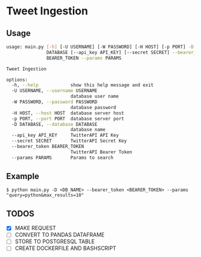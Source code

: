 # Tweet Ingestion

## Usage
```sh
usage: main.py [-h] [-U USERNAME] [-W PASSWORD] [-H HOST] [-p PORT] -D
               DATABASE [--api_key API_KEY] [--secret SECRET] --bearer_token
               BEARER_TOKEN --params PARAMS

Tweet Ingestion

options:
  -h, --help            show this help message and exit
  -U USERNAME, --username USERNAME
                        database user name
  -W PASSWORD, --password PASSWORD
                        database password
  -H HOST, --host HOST  database server host
  -p PORT, --port PORT  database server port
  -D DATABASE, --database DATABASE
                        database name
  --api_key API_KEY     TwitterAPI API Key
  --secret SECRET       TwitterAPI Secret Key
  --bearer_token BEARER_TOKEN
                        TwitterAPI Bearer Token
  --params PARAMS       Params to search
```

## Example
```
$ python main.py -D <DB_NAME> --bearer_token <BEARER_TOKEN> --params "query=python&max_results=10"
```

## TODOS
- [x] MAKE REQUEST
- [ ] CONVERT TO PANDAS DATAFRAME
- [ ] STORE TO POSTGRESQL TABLE
- [ ] CREATE DOCKERFILE AND BASHSCRIPT

